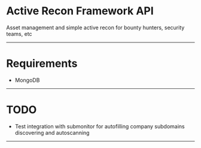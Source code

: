 # Active Recon Framework API

Asset management and simple active recon for bounty hunters, security teams, etc

---

# Requirements

* MongoDB

---

# TODO

* Test integration with submonitor for autofilling company subdomains discovering and autoscanning

---